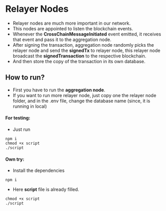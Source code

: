 # Relayer Nodes

- Relayer nodes are much more important in our network.
- This nodes are appointed to listen the blockchain events.
- Whenever the **CrossChainMessageInitiated** event emitted, it receives that event and pass it to the aggregation node. 
- After signing the transaction, aggregation node randomly picks the relayer node and send the **signedTx** to relayer node, this relayer node broadcast the **signedTransaction** to the respective blockchain.
- And then store the copy of the transaction in its own database.

## How to run?

- First you have to run the **aggregation node**.
- If you want to run more relayer node, just copy one the relayer node folder, and in the .env file, change the database name (since, it is running in local)
#### For testing:
- Just run 
```
npm i
chmod +x script
./script
```

#### Own try:
- Install the dependencies
```
npm i
```

- Here **script** file is already filled.
```
chmod +x script
./script
```